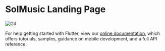 # SolMusic Landing Page




####    



![Gif](https://s7.gifyu.com/images/Videos1-1.gif)







For help getting started with Flutter, view our
[online documentation](https://flutter.dev/docs), which offers tutorials,
samples, guidance on mobile development, and a full API reference.
